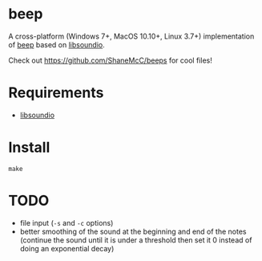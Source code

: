 beep
====

A cross-platform (Windows 7+, MacOS 10.10+, Linux 3.7+) implementation
of [beep](http://www.johnath.com/beep/) based on
[libsoundio](https://github.com/andrewrk/libsoundio).

Check out https://github.com/ShaneMcC/beeps for cool files!

Requirements
============

-   [libsoundio](https://github.com/andrewrk/libsoundio)

Install
=======

    make

TODO
====

-   file input (`-s` and `-c` options)
-   better smoothing of the sound at the beginning and end of the notes
    (continue the sound until it is under a threshold then set it 0
    instead of doing an exponential decay)

